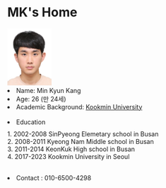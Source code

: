 <!doctype html>
<html>
<head>
  <title> Profile Home </title>
  <meta charset="utf-8">
</head>

<body>
  <h1>MK's Home</h1>
  <img src="rar.jpg" width="100"><br>
  <li>Name: Min Kyun Kang</li>
  <li>Age: 26 (만 24세)</li>
  <li>Academic Background: <a href="https://www.kookmin.ac.kr/" target="_blank" title="국민대학교">Kookmin University</a></li>


  <br>
  <li>Education</li>
  <p style="margin-top: 10px;">
    1. 2002-2008 SinPyeong Elemetary school in Busan<br>
    2. 2008-2011 Kyeong Nam Middle school in Busan<br>
    3. 2011-2014 KeonKuk High school in Busan<br>
    4. 2017-2023 Kookmin University in Seoul<br>
  </p>
  <br>
  <li>Contact : 010-6500-4298 </li>
</body>
</html>
